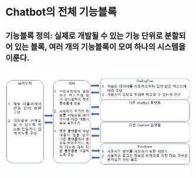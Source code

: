 # Chatbot의 전체 기능블록
## 기능블록 정의: 실제로 개발될 수 있는 기능  단위로 분할되어 있는 블록, 여러 개의 기능블록이 모여 하나의 시스템을 이룬다.
<img src=https://github.com/kojihun/Chatbot/blob/master/1.%20Dialogflow/%EA%B8%B0%EB%8A%A5%EB%B8%94%EB%A1%9D.JPG>

